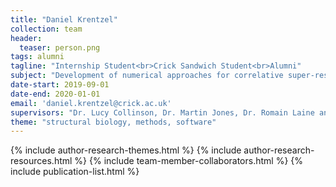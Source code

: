 ```yaml
---
title: "Daniel Krentzel"
collection: team
header:
  teaser: person.png
tags: alumni
tagline: "Internship Student<br>Crick Sandwich Student<br>Alumni"
subject: "Development of numerical approaches for correlative super-resolution and electron microscopy"
date-start: 2019-09-01
date-end: 2020-01-01
email: 'daniel.krentzel@crick.ac.uk'
supervisors: "Dr. Lucy Collinson, Dr. Martin Jones, Dr. Romain Laine and Prof. Ricardo Henriques"
theme: "structural biology, methods, software"
---
```


<p align= "justify">

{% include author-research-themes.html %}
{% include author-research-resources.html %}
{% include team-member-collaborators.html %}
{% include publication-list.html %}

